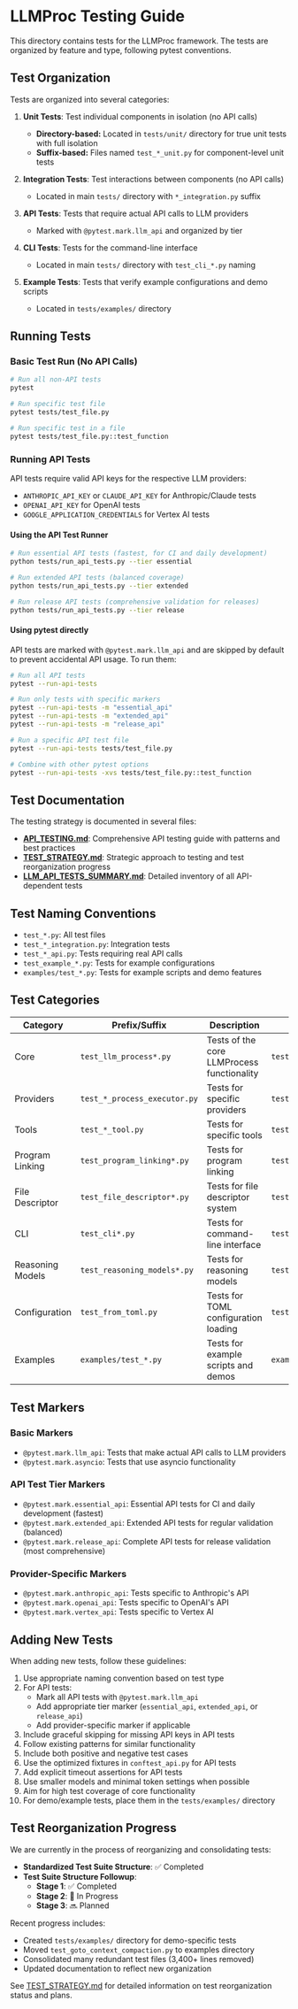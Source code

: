 # LLMProc Testing Guide

This directory contains tests for the LLMProc framework. The tests are organized by feature and type, following pytest conventions.

## Test Organization

Tests are organized into several categories:

1. **Unit Tests**: Test individual components in isolation (no API calls)
   - **Directory-based:** Located in `tests/unit/` directory for true unit tests with full isolation
   - **Suffix-based:** Files named `test_*_unit.py` for component-level unit tests

2. **Integration Tests**: Test interactions between components (no API calls)
   - Located in main `tests/` directory with `*_integration.py` suffix

3. **API Tests**: Tests that require actual API calls to LLM providers
   - Marked with `@pytest.mark.llm_api` and organized by tier

4. **CLI Tests**: Tests for the command-line interface
   - Located in main `tests/` directory with `test_cli_*.py` naming

5. **Example Tests**: Tests that verify example configurations and demo scripts
   - Located in `tests/examples/` directory

## Running Tests

### Basic Test Run (No API Calls)

```bash
# Run all non-API tests
pytest

# Run specific test file
pytest tests/test_file.py

# Run specific test in a file
pytest tests/test_file.py::test_function
```

### Running API Tests

API tests require valid API keys for the respective LLM providers:
- `ANTHROPIC_API_KEY` or `CLAUDE_API_KEY` for Anthropic/Claude tests
- `OPENAI_API_KEY` for OpenAI tests
- `GOOGLE_APPLICATION_CREDENTIALS` for Vertex AI tests

#### Using the API Test Runner

```bash
# Run essential API tests (fastest, for CI and daily development)
python tests/run_api_tests.py --tier essential

# Run extended API tests (balanced coverage)
python tests/run_api_tests.py --tier extended

# Run release API tests (comprehensive validation for releases)
python tests/run_api_tests.py --tier release
```

#### Using pytest directly

API tests are marked with `@pytest.mark.llm_api` and are skipped by default to prevent accidental API usage. To run them:

```bash
# Run all API tests 
pytest --run-api-tests

# Run only tests with specific markers
pytest --run-api-tests -m "essential_api"
pytest --run-api-tests -m "extended_api"
pytest --run-api-tests -m "release_api"

# Run a specific API test file
pytest --run-api-tests tests/test_file.py

# Combine with other pytest options
pytest --run-api-tests -xvs tests/test_file.py::test_function
```

## Test Documentation

The testing strategy is documented in several files:

- [**API_TESTING.md**](./API_TESTING.md): Comprehensive API testing guide with patterns and best practices
- [**TEST_STRATEGY.md**](./TEST_STRATEGY.md): Strategic approach to testing and test reorganization progress
- [**LLM_API_TESTS_SUMMARY.md**](./LLM_API_TESTS_SUMMARY.md): Detailed inventory of all API-dependent tests

## Test Naming Conventions

- `test_*.py`: All test files
- `test_*_integration.py`: Integration tests
- `test_*_api.py`: Tests requiring real API calls
- `test_example_*.py`: Tests for example configurations
- `examples/test_*.py`: Tests for example scripts and demo features

## Test Categories

| Category | Prefix/Suffix | Description | Example |
|----------|---------------|-------------|---------|
| Core | `test_llm_process*.py` | Tests of the core LLMProcess functionality | `test_llm_process.py` |
| Providers | `test_*_process_executor.py` | Tests for specific providers | `test_anthropic_process_executor.py` |
| Tools | `test_*_tool.py` | Tests for specific tools | `test_calculator_tool.py` |
| Program Linking | `test_program_linking*.py` | Tests for program linking | `test_program_linking_core.py` |
| File Descriptor | `test_file_descriptor*.py` | Tests for file descriptor system | `test_file_descriptor.py` |
| CLI | `test_cli*.py` | Tests for command-line interface | `test_cli.py` |
| Reasoning Models | `test_reasoning_models*.py` | Tests for reasoning models | `test_reasoning_models.py` |
| Configuration | `test_from_toml.py` | Tests for TOML configuration loading | `test_from_toml.py` |
| Examples | `examples/test_*.py` | Tests for example scripts and demos | `examples/test_goto_context_compaction.py` |

## Test Markers

### Basic Markers
- `@pytest.mark.llm_api`: Tests that make actual API calls to LLM providers
- `@pytest.mark.asyncio`: Tests that use asyncio functionality

### API Test Tier Markers
- `@pytest.mark.essential_api`: Essential API tests for CI and daily development (fastest)
- `@pytest.mark.extended_api`: Extended API tests for regular validation (balanced)
- `@pytest.mark.release_api`: Complete API tests for release validation (most comprehensive)

### Provider-Specific Markers
- `@pytest.mark.anthropic_api`: Tests specific to Anthropic's API
- `@pytest.mark.openai_api`: Tests specific to OpenAI's API
- `@pytest.mark.vertex_api`: Tests specific to Vertex AI

## Adding New Tests

When adding new tests, follow these guidelines:

1. Use appropriate naming convention based on test type
2. For API tests:
   - Mark all API tests with `@pytest.mark.llm_api`
   - Add appropriate tier marker (`essential_api`, `extended_api`, or `release_api`)
   - Add provider-specific marker if applicable
3. Include graceful skipping for missing API keys in API tests
4. Follow existing patterns for similar functionality
5. Include both positive and negative test cases
6. Use the optimized fixtures in `conftest_api.py` for API tests
7. Add explicit timeout assertions for API tests
8. Use smaller models and minimal token settings when possible
9. Aim for high test coverage of core functionality
10. For demo/example tests, place them in the `tests/examples/` directory

## Test Reorganization Progress

We are currently in the process of reorganizing and consolidating tests:

- **Standardized Test Suite Structure**: ✅ Completed
- **Test Suite Structure Followup**: 
  - **Stage 1**: ✅ Completed
  - **Stage 2**: 🔄 In Progress
  - **Stage 3**: 🔜 Planned

Recent progress includes:
- Created `tests/examples/` directory for demo-specific tests
- Moved `test_goto_context_compaction.py` to examples directory
- Consolidated many redundant test files (3,400+ lines removed)
- Updated documentation to reflect new organization

See [TEST_STRATEGY.md](./TEST_STRATEGY.md) for detailed information on test reorganization status and plans.